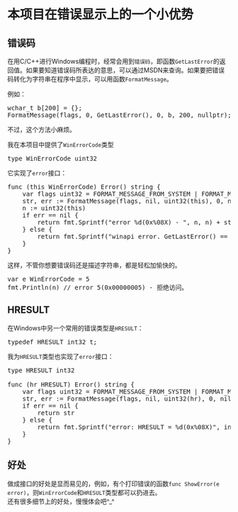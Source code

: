 # 本项目在错误显示上的一个小优势 #

## 错误码 ##
在用C/C++进行Windows编程时，经常会用到`错误码`，即函数`GetLastError`的返回值。如果要知道错误码所表达的意思，可以通过MSDN来查询。如果要把错误码转化为字符串在程序中显示，可以用函数`FormatMessage`。

例如：
<pre>
wchar_t b[200] = {};
FormatMessage(flags, 0, GetLastError(), 0, b, 200, nullptr);
</pre>

不过，这个方法小麻烦。<br>

我在本项目中提供了`WinErrorCode`类型
<pre>
type WinErrorCode uint32
</pre>
它实现了`error`接口：
<pre>
func (this WinErrorCode) Error() string {
    var flags uint32 = FORMAT_MESSAGE_FROM_SYSTEM | FORMAT_MESSAGE_ARGUMENT_ARRAY | FORMAT_MESSAGE_IGNORE_INSERTS
    str, err := FormatMessage(flags, nil, uint32(this), 0, nil)
    n := uint32(this)
    if err == nil {
        return fmt.Sprintf("error %d(0x%08X) - ", n, n) + str
    } else {
        return fmt.Sprintf("winapi error. GetLastError() == %d", uint32(this))
    }
}
</pre>
这样，不管你想要错误码还是描述字符串，都是轻松加愉快的。
<pre>
var e WinErrorCode = 5
fmt.Println(n) // error 5(0x00000005) - 拒绝访问。
</pre>

## HRESULT ##
在Windows中另一个常用的错误类型是`HRESULT`：
<pre>
typedef HRESULT int32_t;
</pre>
我为`HRESULT`类型也实现了`error`接口：
<pre>
type HRESULT int32

func (hr HRESULT) Error() string {
    var flags uint32 = FORMAT_MESSAGE_FROM_SYSTEM | FORMAT_MESSAGE_ARGUMENT_ARRAY | FORMAT_MESSAGE_IGNORE_INSERTS
    str, err := FormatMessage(flags, nil, uint32(hr), 0, nil)
    if err == nil {
        return str
    } else {
        return fmt.Sprintf("error: HRESULT = %d(0x%08X)", int32(hr), uint32(hr))
    }
}
</pre>

## 好处 ##
做成接口的好处是显而易见的，例如，有个打印错误的函数`func ShowError(e error)`，则`WinErrorCode`和`HRESULT`类型都可以扔进去。<br>
还有很多细节上的好处，慢慢体会吧^_^